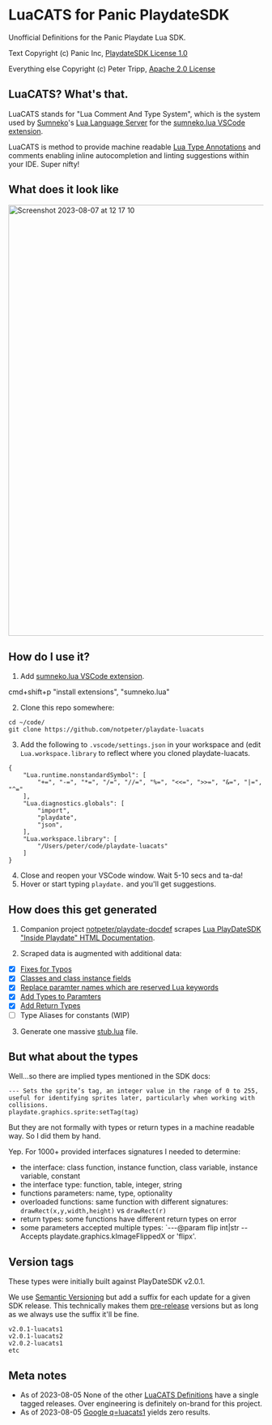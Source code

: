 # LuaCATS for Panic PlaydateSDK

Unofficial Definitions for the Panic Playdate Lua SDK.

Text Copyright (c) Panic Inc, [PlaydateSDK License 1.0](https://play.date/dev/sdk-license/)

Everything else Copyright (c) Peter Tripp, [Apache 2.0 License](LICENSE)

## LuaCATS? What's that.

LuaCATS stands for "Lua Comment And Type System", which is the system used by [Sumneko](https://github.com/sumneko)'s
[Lua Language Server](https://github.com/LuaLS/lua-language-server) for the 
[sumneko.lua VSCode extension](https://marketplace.visualstudio.com/items?itemName=sumneko.lua).

LuaCATS is method to provide machine readable
[Lua Type Annotations](https://github.com/LuaLS/lua-language-server/wiki/Annotations#deprecated)
and comments enabling inline autocompletion and linting suggestions within your IDE. Super nifty!

## What does it look like

<img width="850" alt="Screenshot 2023-08-07 at 12 17 10" src="https://github.com/notpeter/playdate-luacats/assets/145113/55524a57-ea39-44b3-b792-edca2ce582c2">

## How do I use it?

1. Add [sumneko.lua VSCode extension](https://marketplace.visualstudio.com/items?itemName=sumneko.lua).

  cmd+shift+p "install extensions", "sumneko.lua"

2. Clone this repo somewhere:
```
cd ~/code/
git clone https://github.com/notpeter/playdate-luacats
```

3. Add the following to `.vscode/settings.json` in your workspace and
(edit `Lua.workspace.library` to reflect where you cloned playdate-luacats.
```
{
    "Lua.runtime.nonstandardSymbol": [
        "+=", "-=", "*=", "/=", "//=", "%=", "<<=", ">>=", "&=", "|=", "^="
    ],
    "Lua.diagnostics.globals": [
        "import",
        "playdate",
        "json",
    ],
    "Lua.workspace.library": [
        "/Users/peter/code/playdate-luacats"
    ]
}
```

4. Close and reopen your VSCode window. Wait 5-10 secs and ta-da!
5. Hover or start typing `playdate.` and you'll get suggestions.

## How does this get generated

1. Companion project
[notpeter/playdate-docdef](https://github.com/notpeter/playdate-docdef/) scrapes
[Lua PlayDateSDK "Inside Playdate" HTML Documentation](https://sdk.play.date/).

2. Scraped data is augmented with additional data:
 - [x] [Fixes for Typos](https://github.com/notpeter/playdate-docdef/blob/main/data/Typo.toml)
 - [x] [Classes and class instance fields](https://github.com/notpeter/playdate-docdef/blob/main/data/Class.toml)
 - [x] [Replace paramter names which are reserved Lua keywords](https://github.com/notpeter/playdate-docdef/blob/main/data/Invalid.toml)
 - [x] [Add Types to Paramters](https://github.com/notpeter/playdate-docdef/blob/main/data/Type.toml)
 - [x] [Add Return Types](https://github.com/notpeter/playdate-docdef/blob/main/data/Return.toml)
 - [ ] Type Aliases for constants (WIP)

3. Generate one massive [stub.lua](library/stub.lua) file.

## But what about the types

Well...so there are implied types mentioned in the SDK docs:

```
--- Sets the sprite’s tag, an integer value in the range of 0 to 255, useful for identifying sprites later, particularly when working with collisions.
playdate.graphics.sprite:setTag(tag)
```

But they are not formally with types or return types in a machine readable way.
So I did them by hand.

Yep. For 1000+ provided interfaces signatures I needed to determine:
* the interface: class function, instance function, class variable, instance variable, constant
* the interface type: function, table, integer, string
* functions parameters: name, type, optionality
* overloaded functions: same function with different signatures: `drawRect(x,y,width,height)` vs `drawRect(r)`
* return types: some functions have different return types on error
* some parameters accepted multiple types: `---@param flip int|str -- Accepts playdate.graphics.kImageFlippedX or 'flipx'. 

## Version tags

These types were initially built against PlayDateSDK v2.0.1.

We use [Semantic Versioning](https://semver.org/) but add a suffix
for each update for a given SDK release. This technically makes them
[pre-release]((https://semver.org/#spec-item-9)) versions
but as long as we always use the suffix it'll be fine.

```
v2.0.1-luacats1
v2.0.1-luacats2
v2.0.2-luacats1
etc
```

## Meta notes

* As of 2023-08-05 None of the other [LuaCATS Definitions](https://github.com/LuaCATS)
have a single tagged releases. Over engineering is definitely on-brand for this project.
* As of 2023-08-05 [Google q=luacats1](https://www.google.com/search?q=luacats1)
yields zero results.
